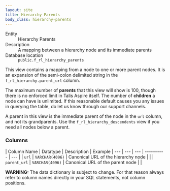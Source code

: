 ```yaml
---
layout: site
title: Hierarchy Parents
body_class: hierarchy-parents
---
```


<dl>
  <dt>Entity</dt>
  <dd>Hierarchy Parents</dd>

  <dt>Description</dt>
  <dd>A mapping between a hierarchy node and its immediate parents</dd>

  <dt>Database location</dt>
  <dd><code>public.f_rl_hierarchy_parents</code></dd>
</dl>

This view contains a mapping from a node to one or more parent nodes.  It is an expansion of the semi-colon delimited string in the `f_rl_hierarchy.parent_url` column.

The maximum number of __parents__ that this view will show is 100, though there is no enforced limit in Talis Aspire itself. The number of __children__ a node can have is unlimited. If this reasonable default causes you any issues in querying the table, do let us know through our support channels.

A parent in this view is the immediate parent of the node in the `url` column, and not its grandparents. Use the `f_rl_hierarchy_descendents` view if you need all nodes below a parent.

### Columns

| Column Name | Datatype | Description  | Example
| --- | --- | --- | ---------- | --- |
| `url` | `VARCHAR(4096)` | Canonical URL of the hierarchy node |  |
| `parent_url` | `VARCHAR(4096)` | Canonical URL of the parent node  |  |

**WARNING:** The data dictionary is subject to change. For that reason always refer to column names directly in your SQL statements, not column positions.
